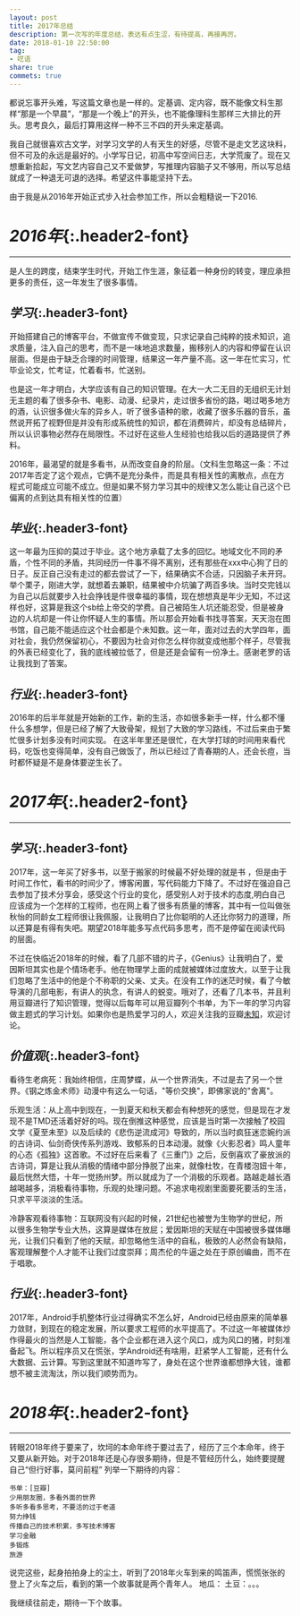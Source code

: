 ```yaml
---
layout: post
title: 2017年总结
description: 第一次写的年度总结，表达有点生涩，有待提高，再接再厉。
date: 2018-01-10 22:50:00
tag: 
- 呓语
share: true
commets: true
---
```

都说忘事开头难，写这篇文章也是一样的。定基调、定内容，既不能像文科生那样“那是一个早晨”，“那是一个晚上”的开头，也不能像理科生那样三大排比的开头。思考良久，最后打算用这样一种不三不四的开头来定基调。

我自己就很喜欢古文学，对学习文学的人有天生的好感，尽管不是走文艺这块料，但不可及的永远是最好的。小学写日记，初高中写空间日志，大学荒废了。现在又想重新拾起，写文艺内容自己又不爱做梦，写推理内容脑子又不够用，所以写总结就成了一种退无可退的选择。希望这件事能坚持下去。

由于我是从2016年开始正式步入社会参加工作，所以会粗糙说一下2016.

# *2016年*{:.header2-font}

----

是人生的跨度，结束学生时代，开始工作生涯，象征着一种身份的转变，理应承担更多的责任，这一年发生了很多事情。

## *学习*{:.header3-font}
开始搭建自己的博客平台，不做宣传不做变现，只求记录自己纯粹的技术知识，追求质量，注入自己的思考，而不是一味地追求数量，搬移别人的内容和停留在认识层面。但是由于缺乏合理的时间管理，结果这一年产量不高。这一年在忙实习，忙毕业论文，忙考证，忙着看书，忙送别。

也是这一年才明白，大学应该有自己的知识管理。在大一大二无目的无组织无计划无主题的看了很多杂书、电影、动漫、纪录片，走过很多省份的路，喝过喝多地方的酒，认识很多做火车的异乡人，听了很多语种的歌，收藏了很多乐器的音乐，虽然说开拓了视野但是并没有形成系统性的知识，都在消费碎片，却没有总结碎片，所以认识事物必然存在局限性。不过好在这些人生经验也给我以后的道路提供了养料。

2016年，最渴望的就是多看书，从而改变自身的阶层。（文科生忽略这一条：不过2017年否定了这个观点，它俩不是充分条件，而是具有相关性的离散点，点在方程式可能成立可能不成立。但是如果不努力学习其中的规律又怎么能让自己这个已偏离的点到达具有相关性的位置）

## *毕业*{:.header3-font}
这一年最为压抑的莫过于毕业。这个地方承载了太多的回忆。地域文化不同的矛盾，个性不同的矛盾，共同经历一件事不得不离别，还有那些在xxx中心狗了日的日子。反正自己没有走过的都去尝试了一下，结果确实不合适，只因脑子未开窍。举个栗子，刚进大学，就想着去兼职，结果被中介坑骗了两百多块。当时交完钱以为自己以后就要步入社会挣钱是件很幸福的事情，现在想想真是年少无知，不过这样也好，这算是我这个sb给上帝交的学费。自己被陌生人坑还能忍受，但是被身边的人坑却是一件让你怀疑人生的事情。所以那会开始看书找寻答案，天天泡在图书馆，自己能不能适应这个社会都是个未知数。这一年，面对过去的大学四年，面对社会，我仍然保留初心，不要因为社会对你怎么样你就变成他那个样子，尽管我的外表已经变化了，我的底线被拉低了，但是还是会留有一份净土。感谢老罗的话让我找到了答案。

## *行业*{:.header3-font}
2016年的后半年就是开始新的工作，新的生活，亦如很多新手一样，什么都不懂什么多想学，但是已经了解了大致骨架，规划了大致的学习路线，不过后来由于繁忙很多计划多没有时间实现。
在这半年里还是很忙，在大学打球的时间用来看代码，吃饭也变得简单，没有自己做饭了，所以已经过了青春期的人，还会长痘，当时都怀疑是不是身体要逆生长了。

# *2017年*{:.header2-font}
----
## *学习*{:.header3-font}
2017年，这一年买了好多书，以至于搬家的时候最不好处理的就是书 ，但是由于时间工作忙，看书的时间少了，博客闲置，写代码能力下降了。不过好在强迫自己去参加了技术分享会，感受这个行业的变化，感受别人对于技术的态度,明白自己应该成为一个怎样的工程师，也在网上看了很多有质量的博客，其中有一位叫做张秋怡的同龄女工程师很让我佩服，让我明白了比你聪明的人还比你努力的道理，所以还算是有得有失吧。期望2018年能多写点代码多思考，而不是停留在阅读代码的层面。

不过在快临近2018年的时候，看了几部不错的片子，《Genius》让我明白了，爱因斯坦其实也是个情场老手。他在物理学上面的成就被媒体过度放大，以至于让我们忽略了生活中的他是个不称职的父亲、丈夫。在没有工作的迷茫时候，看了今敏导演的几部电影，有讲人的执念，有讲人的蜕变。哦对了，还看了几本书，并且利用豆瓣进行了知识管理，觉得以后每年可以用豆瓣列个书单，为下一年的学习内容做主题式的学习计划。如果你也是热爱学习的人，欢迎关注我的豆瓣[未知](https://www.douban.com/people/weizhiend/)，欢迎讨论。

## *价值观*{:.header3-font}

看待生老病死：我始终相信，庄周梦蝶，从一个世界消失，不过是去了另一个世界。《钢之炼金术师》动漫中有这么一句话，"等价交换"，即佛家说的"舍离"。

乐观生活：从上高中到现在，一到夏天和秋天都会有种想死的感觉，但是现在才发现不是TMD还活着好好的吗。现在倒推这种感觉，应该是当时第一次接触了校园文学《夏至未至》以及后续的《悲伤逆流成河》导致的，所以当时疯狂迷恋婉约派的古诗词、仙剑奇侠传系列游戏、致郁系的日本动漫。就像《火影忍者》鸣人童年的心态《孤独》这首歌。不过好在后来看了《三重门》之后，反倒喜欢了豪放派的古诗词，算是让我从消极的情绪中部分挣脱了出来，就像杜牧，在青楼泡妞十年，最后恍然大悟，十年一觉扬州梦。所以就成为了一个消极的乐观者。路越走越长酒越喝越多，消极看待事物，乐观的处理问题。不追求电视剧里面要死要活的生活，只求平平淡淡的生活。

冷静客观看待事物：互联网没有兴起的时候，21世纪也被誉为生物学的世纪，所以很多生物学专业大热，这算是媒体在放屁；爱因斯坦的天赋在中国被很多媒体曝光，让我们只看到了他的天赋，却忽略他生活中的自私，极致的人必然会有缺陷，客观理解整个人才能不让我们过度崇拜；周杰伦的牛逼之处在于原创编曲，而不在于唱歌。

## *行业*{:.header3-font}
2017年，Android手机整体行业过得确实不怎么好，Android已经由原来的简单暴力敛财，到现在的稳定发展，所以要求工程师的水平提高了。不过这一年被媒体炒作得最火的当然是人工智能，各个企业都在进入这个风口，成为风口的猪，时刻准备起飞。所以程序员又在慌张，学Android还有啥用，赶紧学人工智能，还有什么大数据、云计算。写到这里就不知道咋写了，身处在这个世界谁都想挣大钱，谁都想不被主流淘汰，所以我们顺势而为。


# *2018年*{:.header2-font}
----
转眼2018年终于要来了，坎坷的本命年终于要过去了，经历了三个本命年，终于又要从新开始。对于2018年还是心存很多期待，但是不管经历什么，始终要提醒自己“但行好事，莫问前程”
列举一下期待的内容：

    书单：[豆瓣]
    少用朋友圈，多看外面的世界
    多听多看多思考，不要活的过于老道
    努力挣钱
    传播自己的技术积累，多写技术博客
    学习金融
    多锻炼
    旅游

说完这些，起身拍拍身上的尘土，听到了2018年火车到来的鸣笛声，慌慌张张的登上了火车之后，看到的第一个故事就是两个青年人。
地瓜：
土豆：。。。

我继续往前走，期待一下个故事。
